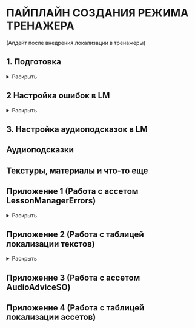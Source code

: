 # ПАЙПЛАЙН СОЗДАНИЯ РЕЖИМА ТРЕНАЖЕРА  
(Апдейт после внедрения локализации в тренажеры)  

## 1. Подготовка  
<details>
<summary>Раскрыть</summary>

- Создать ассет LessonManagerErrors ([См. Приложение 1](#приложение-1-работа-с-ассетом-lessonmanagererrors))  
- Прилинковать ассет LessonManagerErrors к LessonManager  
![Прилинковать созданный ассет к LessonManager](../Images/HowToWorkWithLocalizedLM1.png)  
- Создать ассет AudioAdviceSO ([См. Приложение 3](приложение-3-работа-с-ассетом-audioadviceso))  
- Прилинковать созданный ассет к LessonManager  
![Прилинковать ассет AudioAdviceSO к LessonManager](../Images/HowToWorkWithLocalizedLM2.png)

</details>

## 2 Настройка ошибок в LM  
<details>
<summary>Раскрыть</summary>

- Открыть LM (Window-LessonManager_V2)  
- Выбрать режим из выпадающего списка  
![Выбор режима LM](../Images/HowToWorkWithLocalizedLM3.png)  
- Открыть шаг, который необходимо настроить, нажав на кнопку с ID шага  
![Открытие шага](../Images/HowToWorkWithLocalizedLM4.png)  
- Раскрыть блок "Список ивентов, являющихся ошибкой"  
![Блок "Список ивентов, являющихся ошибкой"](../Images/HowToWorkWithLocalizedLM5.png)  

### 2.1 Добавление ошибки в шаг  

- Нажать кнопку “+”  
![Кнопка "+"](../Images/HowToWorkWithLocalizedLM6.png)  
- Из выпадающего списка необходимо выбрать имя ивента, который считается ошибкой, настроенный в ассете LessonManagerErrors  
![Выбор целевого ивента](../Images/HowToWorkWithLocalizedLM7.png)  
- Из выпадающего списка необходимо выбрать имя описания ошибки, настроенного в ассете LessonManagerErrors  
![Выбор описания ошибки](../Images/HowToWorkWithLocalizedLM8.png)  

### 2.2 Удаление ошибки из шага  

- Нажать на кнопку “-” под именем ивента  
![Удаление ошибки](../Images/HowToWorkWithLocalizedLM9.png)  
  
Если текста ошибки нет ни в одном значении выпадающего списка, доступного из LM, то необходимо добавить его в ассет LessonManagerErrors ([См. Приложение 1](#приложение-1-работа-с-ассетом-lessonmanagererrors))  

</details>

## 3. Настройка аудиоподсказок в LM  

## Аудиоподсказки  

## Текстуры, материалы и что-то еще  

## Приложение 1 (Работа с ассетом LessonManagerErrors)  
<details>
<summary>Раскрыть</summary>

### П.1.1 Создание ассета  

- Создать ассет LessonManagerErrors (ПКМ->Create->LessonManagerErrors)  
![Создание ассета LessonManagerErrors](../Images/HowToWorkWithLocalizedLM10.png)  
- В инспекторе включить Debug-режим (троеточие в правом верхнем углу инспектора -> Debug)  
![Включение Debug-режима инспектора](../Images/HowToWorkWithLocalizedLM11.png)  
- В поле SceneName ввести название сцены тренажера для которого проводятся действия  
![Установка целевой сцены для ассета](../Images/HowToWorkWithLocalizedLM12.png)  
- В инспекторе включить нормальный режим (троеточие в правом верхнем углу инспектора -> Normal)  
![Включение нормального режима инспектора](../Images/HowToWorkWithLocalizedLM13.png)  

### П.1.2 Добавление отслеживаемого ивента  

- Нажать кнопку "Add error"  
![Кнопка "Add error"](../Images/HowToWorkWithLocalizedLM14.png)  
- Раскрыть созданное поле  
![Созданный элемент ассета](../Images/HowToWorkWithLocalizedLM15.png)  
- Ввести в поле ErrorKey имя ключа для этого ивента  
![Поле "ErrorKey"](../Images/HowToWorkWithLocalizedLM16.png)  
- Из выпадающего списка EventName выбрать ивент, который считается ошибкой  
![Ивенты тренажера](../Images/HowToWorkWithLocalizedLM17.png)  

### П.1.3 Добавление описания ошибки  

- Нажать кнопку "Add description for \[EventKey\]"  
![Кнопка "Add description for \[EventKey\]"](../Images/HowToWorkWithLocalizedLM18.png)  
- Раскрыть созданное поле  
![Добавленный ключ описания](../Images/HowToWorkWithLocalizedLM19.png)  
- В поле DescriptionKey ввести имя описания  
![Ключ описания](../Images/HowToWorkWithLocalizedLM20.png)  
- Из выпадающего списка TableCollection выбрать коллекцию таблиц, откуда брать локализацию  
![Коллекция таблиц](../Images/HowToWorkWithLocalizedLM21.png)  
- Из выпадающего списка LocalizationKeys выбрать ключ локализации  
![Ключ локализации](../Images/HowToWorkWithLocalizedLM22.png)  
- Нажать кнопку Save  
![Кнопка "Save"](../Images/HowToWorkWithLocalizedLM23.png)  

### П.1.4 Удаление ошибки  

- Если удаляемое описание единственное для ивента, то достаточно нажать на кнопку Delete event \[EventKey\] from asset  
![Кнопка "Delete event \[EventKey\] from asset"](../Images/HowToWorkWithLocalizedLM24.png)  
- Если у ивента, с которым связано описание оно не одно, то необходимо нажать кнопку Delete description \[DescriptionKey\]  
![Кнопка "Delete description \[DescriptionKey\]"](../Images/HowToWorkWithLocalizedLM25.png)  

В случае, если описание ошибки не присутствует ни в каком ключе локализации его необходимо добавить в таблицу локализации ([См. Приложение 2](#приложение-2-работа-с-таблицей-локализации-текстов))  

</details>

## Приложение 2 (Работа с таблицей локализации текстов)  
<details>
<summary>Раскрыть</summary>

### Создание теблицы локализации  

- Создать папку по пути Assets/Localization использовав в качестве названия название тренажера (Если папка существует, данный пункт пропустить)  
- Открыть окно редактирования таблиц локализации (Window->AssetManagment->LocalizationTables)  
![Как открыть окно редактирования таблиц локализации"](../Images/HowToWorkWithLocalizedLM26.png)  
- В открывшемся окне выбрать вкладку NewTableCollection  
![Вкладка NewTableCollection](../Images/HowToWorkWithLocalizedLM27.png)  
- В поле Type выбрать из выпадающего списка тип StringTableCollection  
![Поле Type](../Images/HowToWorkWithLocalizedLM28.png)  
- В поле Name ввести название таблицы (\[Имя тренажера\]Texts)  
![Поле Name](../Images/HowToWorkWithLocalizedLM29.png)  
- Нажать кнопку "Create"  
![Кнопка "Create"](../Images/HowToWorkWithLocalizedLM30.png)  
- В диалоговом окне указать путь к созданной ранее папке  

### Добавление значения в таблицу локализации  

- Из выпадающего списка выбрать редактируемую таблицу локализации  
![Выбор редактируемой таблицы локализации](../Images/HowToWorkWithLocalizedLM31.png)  
- Нажать кнопку "AddNewEntry"  
![Кнопка "AddNewEntry"](../Images/HowToWorkWithLocalizedLM32.png)  
- В ячейку на пересечении столбца "Key" и созданной строки ввести имя ключа добавляемого в таблицу  
![Ячейка для имени ключа](../Images/HowToWorkWithLocalizedLM33.png)  
- В ячейку на пересечении столбца "\[Имя языка на английском языке\]" и созданной строки ввести текстовое значение на данном языке  
![Ячейка для локализовнного текста](../Images/HowToWorkWithLocalizedLM34.png)  
### Удаление значения из таблицы локализации  

- Нажать кнопку "-" справа от имени ключа  
![Кнопка "-"](../Images/HowToWorkWithLocalizedLM35.png)  

### Синхронизация таблицы локализации текста с гугл таблицами  
<details>
<summary>Раскрыть</summary>

#### Создание и настройка подключения к гугл таблицам  

- Создать ассет GoogleSheetsProvider (ПКМ->Create->Localization->GooogleSheetProvider)  
![Создание ассета GoogleSheetsProvider](../Images/HowToWorkWithLocalizedLM36.png)  
- в поле ApplicationName вписать имя приложения в гугл-сурвисах (vr-trainers-localization)  
![Поле "ApplicationName"](../Images/HowToWorkWithLocalizedLM37.png)  
- Из выпадающего списка выбрать тип аутентификации OAuth  
![Выбор типа аутентификации](../Images/HowToWorkWithLocalizedLM38.png)  
- в поле ClientID вписать ID, выданный ответственным за приложение для синхронизации с гугл таблицами  
![Поле "ClientID"](../Images/HowToWorkWithLocalizedLM39.png)  
- В поле ClientSecret вписать пароль, выданный ответственным за приложение для синхронизации с гугл таблицами  
![Поле "ClientSecret"](../Images/HowToWorkWithLocalizedLM40.png)  
- Нажать кнопку Authorize  
![Кнопка "Authorize"](../Images/HowToWorkWithLocalizedLM41.png)  
- В открывшемся окне браузера выбрать гугл аккаунт, который будет использоваться для работы с гугл таблицами  
- Резальтатом таких действий должно стать сообщение в консоли "Authorized \[Дата\] \[Время\]"  
![Результат авторизации](../Images/HowToWorkWithLocalizedLM42.png)  

#### Настройка таблицы для последующей синхронизации с гугл таблицами  

- Выбрать ассет коллекции таблиц (Пример иконки ниже)  
![Пример иконки ассет коллекции таблиц](../Images/HowToWorkWithLocalizedLM43.png)  
- В блоке Extenshions нажать кнопку "+"  
![Кнопка "+"](../Images/HowToWorkWithLocalizedLM44.png)  
- Выбрать GoogleSheetExtenshions  
![Выбор типа расширения](../Images/HowToWorkWithLocalizedLM45.png)  
- В поле SheetsServiceProvider выбрать ассет провайдера гугл таблиц  
![Линковка GoogleSheetsProvider](../Images/HowToWorkWithLocalizedLM46.png)  
- В поле SpreadSheetID ввести ID гугл таблицы  
![Поле "SpreadSheetID"](../Images/HowToWorkWithLocalizedLM47.png)  
- Под полем SheetID ввести имя таблицы  
![Поле ввода имени нового листа](../Images/HowToWorkWithLocalizedLM48.png)  
- Нажать кнопку AddSheet  
![Кнопка "AddSheet"](../Images/HowToWorkWithLocalizedLM49.png)  
- Из выпадающего списка выбрать созданный лист  
![Выбор созданного листа](../Images/HowToWorkWithLocalizedLM50.png)  
- В блоке MapppedColumns нажать кнопку "+"  
![Кнопка "+"](../Images/HowToWorkWithLocalizedLM51.png)  
- Из выпадающего списка выбрать KeyColumn  
![Выбор типа ячейки "Key"](../Images/HowToWorkWithLocalizedLM52.png)  
- В блоке MapppedColumns нажать кнопку "+"  
![Кнопка "+"](../Images/HowToWorkWithLocalizedLM51.png)  
- Из выпадающего списка выбрать LocaleColumn  
![Выбор типа ячейки "Locale"](../Images/HowToWorkWithLocalizedLM53.png)  
- В поле LocaleIdentifier выбрать английскую локаль  
![Выбор английской локали](../Images/HowToWorkWithLocalizedLM54.png)  
- В блоке MapppedColumns нажать кнопку "+"  
![Выбор типа ячейки "Locale"](../Images/HowToWorkWithLocalizedLM51.png)  
- Из выпадающего списка выбрать LocaleColumn  
![Выбор типа ячейки](../Images/HowToWorkWithLocalizedLM53.png)  
- В поле LocaleIdentifier выбрать русскую локаль  
![Выбор русской локали](../Images/HowToWorkWithLocalizedLM55.png)  

#### Синхронизация серверной таблицы с таблицей в проекте  

- Выбрать ассет коллекции таблиц (Пример иконки ниже)  
![Пример иконки ассет коллекции таблиц](../Images/HowToWorkWithLocalizedLM43.png)  
- Нажать кнопку Push  
![Пример иконки ассет коллекции таблиц](../Images/HowToWorkWithLocalizedLM56.png)  

#### Синхронизация таблицы в проекте с серверной таблицей  

- Выбрать ассет коллекции таблиц (Пример иконки ниже)  
![Пример иконки ассет коллекции таблиц](../Images/HowToWorkWithLocalizedLM43.png)  
- Нажать кнопку Pull  
![Пример иконки ассет коллекции таблиц](../Images/HowToWorkWithLocalizedLM57.png)  

</details>

</details>

## Приложение 3 (Работа с ассетом AudioAdviceSO)  

## Приложение 4 (Работа с таблицей локализации ассетов)  

